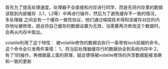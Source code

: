
首先为了提高处理速度，处理器不会直接和内存进行同学，而是先将内存里的数据读取到内部缓存（L1，L2等）中再进行操作，然后为了避免缓存不一致的情况，多处理器
之间会有一个缓存一致性协议，他们通过嗅探技术得知该缓存对应的内存地址被修改，就会将自己缓存的数据设置为无效，当需要再次修改这个数据时，会再从内存中取出。

volatile利用了这个特性：
被volatile修饰的数据会执行一条带有lock前缀的命令，这个命令会引发两件事情：
1，将当前处理器缓存行的数据协会到系统内存中
2，有了1的操作，再根据最上面的原理，就会使得被volatile修饰的共享数据能被准确和一致的更新
